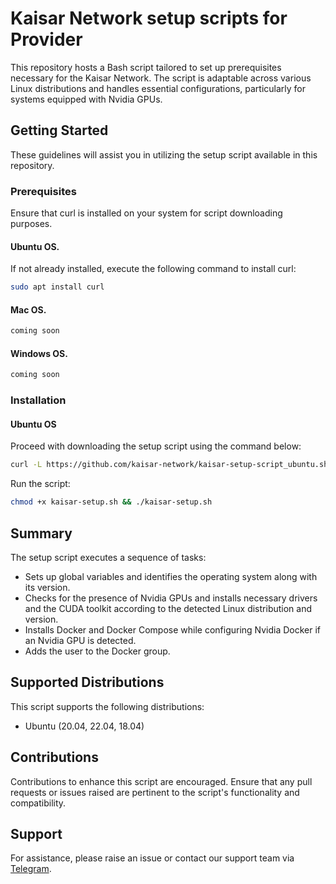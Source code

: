 
# Kaisar Network setup scripts for Provider
This repository hosts a Bash script tailored to set up prerequisites necessary for the Kaisar Network. The script is adaptable across various Linux distributions and handles essential configurations, particularly for systems equipped with Nvidia GPUs.

## Getting Started
These guidelines will assist you in utilizing the setup script available in this repository.

### Prerequisites
Ensure that curl is installed on your system for script downloading purposes.

#### Ubuntu OS. 
If not already installed, execute the following command to install curl:
```bash
sudo apt install curl
```
#### Mac OS. 
```bash
coming soon
```
#### Windows OS. 
```bash
coming soon
```
### Installation

#### Ubuntu OS
Proceed with downloading the setup script using the command below:
```bash
curl -L https://github.com/kaisar-network/kaisar-setup-script_ubuntu.sh -o kaisar-setup.sh
```
Run the script:
```bash
chmod +x kaisar-setup.sh && ./kaisar-setup.sh
```
## Summary
The setup script executes a sequence of tasks:

- Sets up global variables and identifies the operating system along with its version.
- Checks for the presence of Nvidia GPUs and installs necessary drivers and the CUDA toolkit according to the detected Linux distribution and version.
- Installs Docker and Docker Compose while configuring Nvidia Docker if an Nvidia GPU is detected.
- Adds the user to the Docker group.
## Supported Distributions
This script supports the following distributions:

- Ubuntu (20.04, 22.04, 18.04)

## Contributions
Contributions to enhance this script are encouraged. Ensure that any pull requests or issues raised are pertinent to the script's functionality and compatibility.

## Support
For assistance, please raise an issue or contact our support team via [Telegram](https://t.me/kaisarnetwork).





